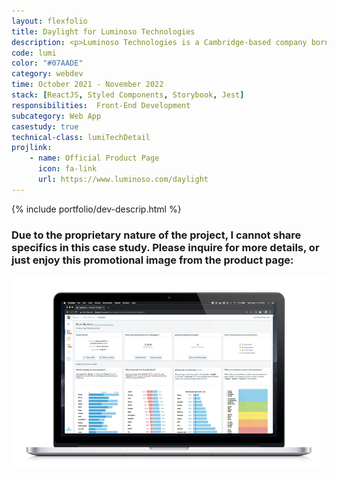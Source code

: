 ```yaml
---
layout: flexfolio
title: Daylight for Luminoso Technologies
description: <p>Luminoso Technologies is a Cambridge-based company born from the MIT Media Lab. I was hired as a software engineer to develop features for Luminoso's "Daylight" product - a web dashboard designed to display data generated by the company's Natural Language Processing algorithm in a way that does not require data science training to interpret.</p>
code: lumi
color: "#07AADE"
category: webdev
time: October 2021 - November 2022
stack: [ReactJS, Styled Components, Storybook, Jest]
responsibilities:  Front-End Development
subcategory: Web App
casestudy: true
technical-class: lumiTechDetail
projlink:
    - name: Official Product Page
      icon: fa-link
      url: https://www.luminoso.com/daylight
---
```


{% include portfolio/dev-descrip.html %}

<h3>Due to the proprietary nature of the project, I cannot share specifics in this case study. Please inquire for more details, or just enjoy this promotional image from the product page:</h3>
<img src="/assets/flexfolio/lumi/promo.jpg" />